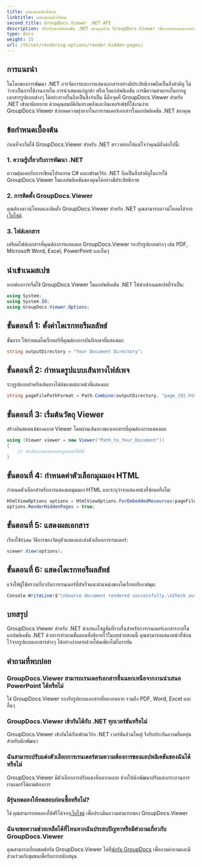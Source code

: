 ```yaml
---
title: แสดงผลหน้าที่ซ่อน
linktitle: แสดงผลหน้าที่ซ่อน
second_title: GroupDocs.Viewer .NET API
description: ปรับปรุงแอปพลิเคชัน .NET ของคุณด้วย GroupDocs.Viewer เพื่อการแสดงผลเอกสารที่ราบรื่น ปฏิบัติตามคำแนะนำทีละขั้นตอนของเราเพื่อแสดงหน้าที่ซ่อนไว้อย่างง่ายดาย
type: docs
weight: 15
url: /th/net/rendering-options/render-hidden-pages/
---
```

## การแนะนำ
ในโลกของการพัฒนา .NET การจัดการและการแสดงเอกสารอย่างมีประสิทธิภาพถือเป็นสิ่งสำคัญ ไม่ว่าจะเป็นการใช้งานภายใน การนำเสนอแก่ลูกค้า หรือเว็บแอปพลิเคชัน การมีความสามารถในการดูเอกสารรูปแบบต่างๆ ได้อย่างราบรื่นถือเป็นสิ่งจำเป็น นี่คือจุดที่ GroupDocs.Viewer สำหรับ .NET เข้ามามีบทบาท ด้วยคุณสมบัติอันทรงพลังและอินเทอร์เฟซที่ใช้งานง่าย GroupDocs.Viewer ช่วยลดความยุ่งยากในการเรนเดอร์เอกสารในแอปพลิเคชัน .NET ของคุณ
## ข้อกำหนดเบื้องต้น
ก่อนที่จะเริ่มใช้ GroupDocs.Viewer สำหรับ .NET ตรวจสอบให้แน่ใจว่าคุณมีสิ่งต่อไปนี้:
### 1. ความรู้เกี่ยวกับการพัฒนา .NET
ความคุ้นเคยกับการเขียนโปรแกรม C# และเฟรมเวิร์ก .NET ถือเป็นสิ่งสำคัญในการใช้ GroupDocs.Viewer ในแอปพลิเคชันของคุณได้อย่างมีประสิทธิภาพ
### 2. การติดตั้ง GroupDocs.Viewer
 คุณต้องดาวน์โหลดและติดตั้ง GroupDocs.Viewer สำหรับ .NET คุณสามารถดาวน์โหลดได้จาก[เว็บไซต์](https://releases.groupdocs.com/viewer/net/).
### 3. ไฟล์เอกสาร
เตรียมไฟล์เอกสารที่คุณต้องการแสดงผล GroupDocs.Viewer รองรับรูปแบบต่างๆ เช่น PDF, Microsoft Word, Excel, PowerPoint และอื่นๆ

## นำเข้าเนมสเปซ
หากต้องการเริ่มใช้ GroupDocs.Viewer ในแอปพลิเคชัน .NET ให้นำเข้าเนมสเปซที่จำเป็น:
```csharp
using System;
using System.IO;
using GroupDocs.Viewer.Options;
```
## ขั้นตอนที่ 1: ตั้งค่าไดเรกทอรีผลลัพธ์
ขั้นแรก ให้กำหนดไดเร็กทอรีที่คุณต้องการบันทึกเพจที่แสดงผล:
```csharp
string outputDirectory = "Your Document Directory";
```
## ขั้นตอนที่ 2: กำหนดรูปแบบเส้นทางไฟล์เพจ
ระบุรูปแบบสำหรับเส้นทางไฟล์ของแต่ละหน้าที่แสดงผล:
```csharp
string pageFilePathFormat = Path.Combine(outputDirectory, "page_{0}.html");
```
## ขั้นตอนที่ 3: เริ่มต้นวัตถุ Viewer
สร้างอินสแตนซ์ของคลาส Viewer โดยผ่านเส้นทางของเอกสารที่คุณต้องการแสดงผล:
```csharp
using (Viewer viewer = new Viewer("Path_to_Your_Document"))
{
    // ตัวเลือกการแสดงผลจะถูกนำมาใช้ที่นี่
}
```
## ขั้นตอนที่ 4: กำหนดค่าตัวเลือกมุมมอง HTML
กำหนดตัวเลือกสำหรับการแสดงผลมุมมอง HTML และระบุว่าจะแสดงหน้าที่ซ่อนหรือไม่:
```csharp
HtmlViewOptions options = HtmlViewOptions.ForEmbeddedResources(pageFilePathFormat);
options.RenderHiddenPages = true;
```
## ขั้นตอนที่ 5: แสดงผลเอกสาร
 เรียกใช้`View` วิธีการของวัตถุตัวแสดงและส่งตัวเลือกการเรนเดอร์:
```csharp
viewer.View(options);
```
## ขั้นตอนที่ 6: แสดงไดเรกทอรีผลลัพธ์
แจ้งให้ผู้ใช้ทราบเกี่ยวกับการเรนเดอร์ที่สำเร็จและตำแหน่งของไดเร็กทอรีเอาต์พุต:
```csharp
Console.WriteLine($"\nSource document rendered successfully.\nCheck output in {outputDirectory}.");
```

## บทสรุป
GroupDocs.Viewer สำหรับ .NET นำเสนอโซลูชันที่ราบรื่นสำหรับการเรนเดอร์เอกสารภายในแอปพลิเคชัน .NET ด้วยการทำตามขั้นตอนที่อธิบายไว้ในบทช่วยสอนนี้ คุณสามารถแสดงหน้าที่ซ่อนไว้จากรูปแบบเอกสารต่างๆ ได้อย่างง่ายดายด้วยโค้ดเพียงไม่กี่บรรทัด
## คำถามที่พบบ่อย
### GroupDocs.Viewer สามารถเรนเดอร์เอกสารอื่นนอกเหนือจากงานนำเสนอ PowerPoint ได้หรือไม่
ใช่ GroupDocs.Viewer รองรับรูปแบบเอกสารที่หลากหลาย รวมถึง PDF, Word, Excel และอื่นๆ
### GroupDocs.Viewer เข้ากันได้กับ .NET ทุกเวอร์ชันหรือไม่
GroupDocs.Viewer เข้ากันได้กับเฟรมเวิร์ก .NET เวอร์ชันส่วนใหญ่ จึงรับประกันความยืดหยุ่นสำหรับนักพัฒนา
### ฉันสามารถปรับแต่งตัวเลือกการเรนเดอร์ตามความต้องการของแอปพลิเคชันของฉันได้หรือไม่
GroupDocs.Viewer มีตัวเลือกการปรับแต่งที่หลากหลาย ช่วยให้นักพัฒนาปรับแต่งกระบวนการเรนเดอร์ได้ตามต้องการ
### มีรุ่นทดลองให้ทดสอบก่อนซื้อหรือไม่?
ใช่ คุณสามารถทดลองใช้ฟรีได้จาก[เว็บไซต์](https://releases.groupdocs.com/) เพื่อประเมินความสามารถของ GroupDocs.Viewer
### ฉันจะขอความช่วยเหลือได้ที่ไหนหากฉันประสบปัญหาหรือมีคำถามเกี่ยวกับ GroupDocs.Viewer
 คุณสามารถเยี่ยมชมฟอรัม GroupDocs.Viewer ได้ที่[ฟอรัม GroupDocs](https://forum.groupdocs.com/c/viewer/9) เพื่อถามคำถามและมีส่วนร่วมกับชุมชนเพื่อรับการสนับสนุน